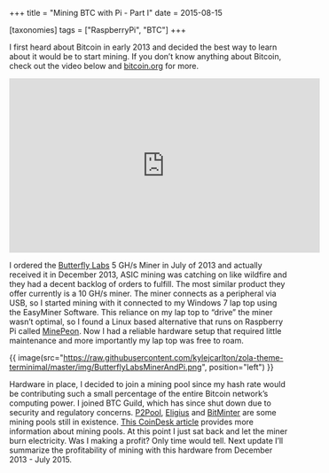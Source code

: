 +++
title = "Mining BTC with Pi - Part I"
date = 2015-08-15

[taxonomies]
tags = ["RaspberryPi", "BTC"]
+++

I first heard about Bitcoin in early 2013 and decided the best way to learn about it would be to start mining. If you don’t know anything about Bitcoin, check out the video below and [bitcoin.org](https://bitcoin.org/en/) for more. 

<!--{{ youtube(id="Gc2en3nHxA4", class="youtube")}}-->
<iframe width="560" height="315" src="https://www.youtube.com/embed/Gc2en3nHxA4" frameborder="0" style="display: block; margin: 0 auto" allowfullscreen></iframe>

I ordered the [Butterfly Labs](https://en.bitcoinwiki.org/wiki/Butterfly_Labs) 5 GH/s Miner in July of 2013 and actually received it in December 2013, ASIC mining was catching on like wildfire and they had a decent backlog of orders to fulfill. The most similar product they offer currently is a 10 GH/s miner. The miner connects as a peripheral via USB, so I started mining with it connected to my Windows 7 lap top using the EasyMiner Software. This reliance on my lap top to “drive” the miner wasn’t optimal, so I found a Linux based alternative that runs on Raspberry Pi called [MinePeon](https://minepeon.com/). Now I had a reliable hardware setup that required little maintenance and more importantly my lap top was free to roam.

<!-- more -->

{{ image(src="https://raw.githubusercontent.com/kylejcarlton/zola-theme-terminimal/master/img/ButterflyLabsMinerAndPi.png", position="left") }}

Hardware in place, I decided to join a mining pool since my hash rate would be contributing such a small percentage of the entire Bitcoin network’s computing power. I joined BTC Guild, which has since shut down due to security and regulatory concerns. [P2Pool](http://p2pool.org/), [Eligius](http://eligius.st/~gateway/) and [BitMinter](https://bitminter.com/) are some mining pools still in existence. [This CoinDesk article](https://www.coindesk.com/information/get-started-mining-pools/) provides more information about mining pools. At this point I just sat back and let the miner burn electricity. Was I making a profit? Only time would tell. Next update I’ll summarize the profitability of mining with this hardware from December 2013 - July 2015.